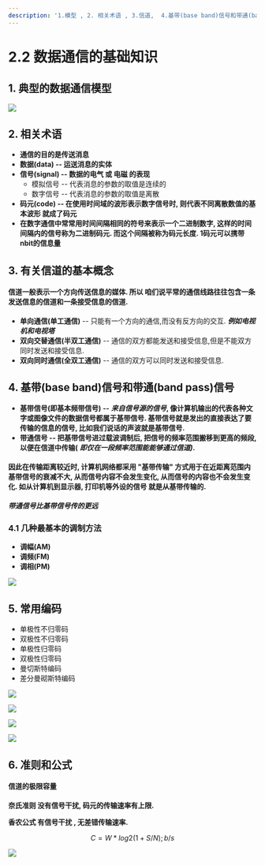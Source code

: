 ```yaml
---
description: '1.模型 , 2. 相关术语 , 3.信道,  4.基带(base band)信号和带通(band pass)信号, 5. 常用编码,6. 准则和公式'
---
```


# 2.2 数据通信的基础知识

## 1. 典型的数据通信模型

![](.gitbook/assets/shu-ju-tong-xin-de-ji-chu-zhi-shi.png)

## 2. 相关术语

* **通信的目的是传送消息**
* **数据\(data\) -- 运送消息的实体**
* **信号\(signal\) -- 数据的电气 或 电磁 的表现**
  * 模拟信号 -- 代表消息的参数的取值是连续的
  * 数字信号 -- 代表消息的参数的取值是离散
* **码元\(code\) -- 在使用时间域的波形表示数字信号时, 则代表不同离散数值的基本波形 就成了码元**
* **在数字通信中常常用时间间隔相同的符号来表示一个二进制数字, 这样的时间间隔内的信号称为二进制码元. 而这个间隔被称为码元长度. 1码元可以携带 nbit的信息量**





## 3. 有关信道的基本概念

#### 信道一般表示一个方向传送信息的媒体.  所以 咱们说平常的通信线路往往包含一条发送信息的信道和一条接受信息的信道.

* **单向通信\(单工通信\)** -- 只能有一个方向的通信,而没有反方向的交互. _**例如电视机和电视塔**_
* **双向交替通信\(半双工通信\)** -- 通信的双方都能发送和接受信息,但是不能双方同时发送和接受信息.
* **双向同时通信\(全双工通信\)** -- 通信的双方可以同时发送和接受信息.



## 4.  基带\(base band\)信号和带通\(band pass\)信号

* **基带信号\(即基本频带信号\)  --**  _**来自信号源的信号**_**,  像计算机输出的代表各种文字或图像文件的数据信号都属于基带信号. 基带信号就是发出的直接表达了要传输的信息的信号, 比如我们说话的声波就是基带信号.**
* **带通信号   --   把基带信号进过载波调制后, 把信号的频率范围搬移到更高的频段, 以便在信道中传输\(** _**即仅在一段频率范围能能够通过信道\)**_**.**

#### 因此在传输距离较近时, 计算机网络都采用 "**基带传输" 方式用于在近距离范围内基带信号的衰减不大, 从而信号内容不会发生变化, 从而信号的内容也不会发生变化.   如从计算机到显示器, 打印机等外设的信号 就是从基带传输的.**

_**带通信号比基带信号传的更远**_

###  4.1 几种最基本的调制方法

* **调幅\(AM\)**
* **调频\(FM\)**
* **调相\(PM\)**

![](.gitbook/assets/tiao-zhi-fang-fa.png)



## 5. 常用编码

* 单极性不归零码
* 双极性不归零码
* 单极性归零码
* 双极性归零码
* 曼切斯特编码
* 差分曼砌斯特编码

![](.gitbook/assets/chang-yong-bian-ma.png)



![](.gitbook/assets/bian-ma-2.png)



![](.gitbook/assets/bian-ma-3.png)



![](.gitbook/assets/bian-ma-4.png)



## 6. 准则和公式

#### 信道的极限容量

**奈氏准则   没有信号干扰, 码元的传输速率有上限.**

**香农公式   有信号干扰 , 无差错传输速率.** 

$$
C = W * log2(1+S/N)   ;  b/s
$$

![](.gitbook/assets/xiang-nong-gong-shi-he-nai-shi-zhun-ze.png)





### 

